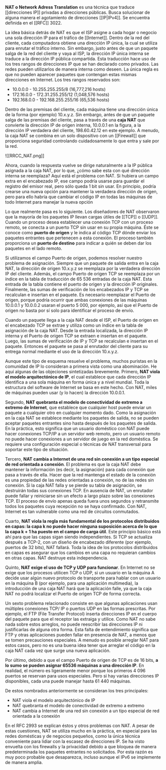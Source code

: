 **NAT o Network Adress Translation** es una técnica que traduce [[direcciones IP]] privadas a direcciones públicas. Busca solucionar de alguna manera el agotamiento de direcciones [[IP|IPv4]]. Se encuentra definida en el [[RFC]] 3022.

La idea básica detrás de NAT es que el ISP asigne a cada hogar o negocio una sola dirección IP para el tráfico de [[Internet]]. Dentro de la red del cliente, cada computadora obtiene una dirección IP única, la cual se utiliza para enrutar el tráfico interno. Sin embargo, justo antes de que un paquete salga de la red del cliente y vaya al ISP, la dirección IP única interna se traduce a la dirección IP pública compartida. Esta traducción hace uso de los tres rangos de direcciones IP que se han declarado como privados. Las redes pueden utilizarlos de manera interna como deseen. La única regla es que no pueden aparecer paquetes que contengan estas mismas direcciones en Internet. Los tres rangos reservados son:
- 10.0.0.0 - 10.255.255.255/8 (16,777,216 hosts) 
- 172.16.0.0 - 172.31.255.255/12 (1,048,576 hosts) 
- 192.168.0.0 - 192.168.255.255/16 (65,536 hosts)

Dentro de las premisas del cliente, cada máquina tiene una dirección única de la forma (por ejemplo) 10.x.y.z. Sin embargo, antes de que un paquete salga de las premisas del cliente, pasa a través de una **caja NAT** que convierte la dirección IP de origen interna, 10.0.0.1 en la figura, a la dirección IP verdadera del cliente, 198.60.42.12 en este ejemplo. A menudo, la caja NAT se combina en un solo dispositivo con un [[Firewall]] que proporciona seguridad controlando cuidadosamente lo que entra y sale por la red.

![[RRCC_NAT.png]]

Ahora, cuando la respuesta vuelve se dirige naturalmente a la IP pública asignada a la caja NAT, por lo que, ¿cómo sabe esta con qué dirección interna se reemplaza? Aquí está el problema con NAT. Si hubiera un campo extra en el encabezado IP, ese campo podría usarse para guardar el registro del emisor real, pero sólo queda 1 bit sin usar. En principio, podría crearse una nueva opción para mantener la verdadera dirección de origen, pero para ello habría que cambiar el código IP en todas las máquinas de todo Internet para manejar la nueva opción

Lo que realmente pasa es lo siguiente. Los diseñadores de NAT observaron que la mayoría de los paquetes IP llevan cargas útiles de [[TCP]] o [[UDP]]. Cuando un proceso desea establecer una conexión TCP con un proceso remoto, se conecta a un puerto TCP sin usar en su propia máquina. Éste se conoce como **puerto de origen** y le indica al código TCP dónde enviar los paquetes entrantes que pertenecen a esta conexión. El proceso también proporciona un **puerto de destino** para indicar a quién se deben dar los paquetes en el lado remoto.

Si utilizamos el campo Puerto de origen, podemos resolver nuestro problema de asignación. Siempre que un paquete de salida entra en la caja NAT, la dirección de origen 10.x.y.z se reemplaza por la verdadera dirección IP del cliente. Además, el campo Puerto de origen TCP se reemplaza por un índice en la tabla de traducción de 65 536 entradas de la caja NAT. Esta entrada de la tabla contiene el puerto de origen y la dirección IP originales. Finalmente, las sumas de verificación de los encabezados IP y TCP se recalculan e insertan en el paquete. Es necesario reemplazar el Puerto de origen, porque podría ocurrir que ambas conexiones de las máquinas 10.0.0.1 y 10.0.0.2 usaran el puerto 5 000, por ejemplo, así que el Puerto de origen no basta por sí solo para identificar el proceso de envío.

Cuando un paquete llega a la caja NAT desde el ISP, el Puerto de origen en el encabezado TCP se extrae y utiliza como un índice en la tabla de asignación de la caja NAT. Desde la entrada localizada, la dirección IP interna y el Puerto de origen TCP se extraen e insertan en el paquete. Luego, las sumas de verificación de IP y TCP se recalculan e insertan en el paquete. Entonces el paquete se pasa al enrutador del cliente para su entrega normal mediante el uso de la dirección 10.x.y.z.

Aunque este tipo de esquema resuelve el problema, muchos puristas en la comunidad de IP lo consideran a primera vista como una abominación. He aquí algunas de las objeciones sintetizadas brevemente. Primero, **NAT viola el modelo arquitectónico de IP**, el cual establece que cada dirección IP identifica a una sola máquina en forma única y a nivel mundial. Toda la estructura del software de Internet se basa en este hecho. Con NAT, miles de máquinas pueden usar (y lo hacen) la dirección 10.0.0.1.

Segundo, **NAT quebranta el modelo de conectividad de extremo a extremo de Internet**, que establece que cualquier host puede enviar un paquete a cualquier otro en cualquier momento dado. Como la asignación en la caja NAT se establece mediante los paquetes de salida, no se pueden aceptar paquetes entrantes sino hasta después de los paquetes de salida. En la práctica, esto significa que un usuario doméstico con NAT puede hacer conexiones TCP/IP a un servidor web remoto, pero un usuario remoto no puede hacer conexiones a un servidor de juego en la red doméstica. Se requiere una configuración especial o técnicas de NAT transversal para soportar este tipo de situación.

Tercero, **NAT cambia a Internet de una red sin conexión a un tipo especial de red orientada a conexión**. El problema es que la caja NAT debe mantener la información (es decir, la asignación) para cada conexión que pasa a través de ella. Hacer que la red mantenga el estado de la conexión es una propiedad de las redes orientadas a conexión, no de las redes sin conexión. Si la caja NAT falla y se pierde su tabla de asignación, se destruirán todas sus conexiones TCP. En ausencia de NAT, un enrutador puede fallar y reiniciarse sin un efecto a largo plazo sobre las conexiones TCP. El proceso de envío apenas queda fuera unos segundos y retransmite todos los paquetes cuya recepción no se haya confirmado. Con NAT, Internet es tan vulnerable como una red de circuitos conmutados.

Cuarto, **NAT viola la regla más fundamental de los protocolos distribuidos en capas: la capa k no puede hacer ninguna suposición acerca de lo que la capa k + 1 ha puesto en el campo de carga útil**. Este principio básico está ahí para que las capas sigan siendo independientes. Si TCP se actualiza después a TCP-2, con un diseño de encabezado diferente (por ejemplo, puertos de 32 bits), NAT fallará. Toda la idea de los protocolos distribuidos en capas es asegurar que los cambios en una capa no requieran cambios en otras capas. NAT destruye esta independencia.

Quinto, **NAT exige el uso de TCP y UDP para funcionar**. En Internet no se exige que los procesos utilicen TCP o UDP, si un usuario en la máquina A decide usar algún nuevo protocolo de transporte para hablar con un usuario en la máquina B (por ejemplo, para una aplicación multimedia), la introducción de una caja NAT hará que la aplicación falle, ya que la caja NAT no podrá localizar el Puerto de origen TCP de forma correcta.

Un sexto problema relacionado consiste en que algunas aplicaciones usan múltiples conexiones TCP/ IP o puertos UDP en las formas prescritas. Por ejemplo, el FTP (File Transfer Protocol) inserta direcciones IP en el cuerpo del paquete para que el receptor las extraiga y utilice. Como NAT no sabe nada sobre estos arreglos, no puede reescribir las direcciones IP ni justificarlas de alguna otra forma. Esta falta de entendimiento significa que FTP y otras aplicaciones pueden fallar en presencia de NAT, a menos que se tomen precauciones especiales. A menudo es posible arreglar NAT para estos casos, pero no es una buena idea tener que arreglar el código en la caja NAT cada vez que surge una nueva aplicación.

Por último, debido a que el campo Puerto de origen de TCP es de 16 bits, **a lo sumo se pueden asignar 65536 máquinas a una dirección IP**. En realidad, el número es ligeramente menor porque los primeros 4 096 puertos se reservan para usos especiales. Pero si hay varias direcciones IP disponibles, cada una puede manejar hasta 61 440 máquinas.

De estos nombrados anteriormente se consideran los tres principales:
- NAT viola el modelo arquitectónico de IP 
- NAT quebranta el modelo de conectividad de extremo a extremo 
- NAT cambia a Internet de una red sin conexión a un tipo especial de red orientada a la conexión

En el RFC 2993 se explican éstos y otros problemas con NAT. A pesar de estas cuestiones, NAT se utiliza mucho en la práctica, en especial para las redes domésticas y de negocios pequeños, como la única técnica conveniente para lidiar con la escasez de direcciones IP. Se ha visto envuelta con los firewalls y la privacidad debido a que bloquea de manera predeterminada los paquetes entrantes no solicitados. Por esta razón es muy poco probable que desaparezca, incluso aunque el IPv6 se implemente de manera amplia.